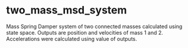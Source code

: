 # two_mass_msd_system
Mass Spring Damper system of two connected masses calculated using state space. Outputs are position and velocities of mass 1 and 2. Accelerations were calculated using value of outputs. 
